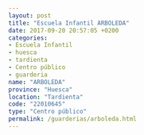 ```yaml
---
layout: post
title: "Escuela Infantil ARBOLEDA"
date: 2017-09-20 20:57:05 +0200
categories:
- Escuela Infantil
- huesca
- tardienta
- Centro público
- guarderia
name: "ARBOLEDA"
province: "Huesca"
location: "Tardienta"
code: "22010645"
type: "Centro público"
permalink: /guarderias/arboleda.html
---
```


